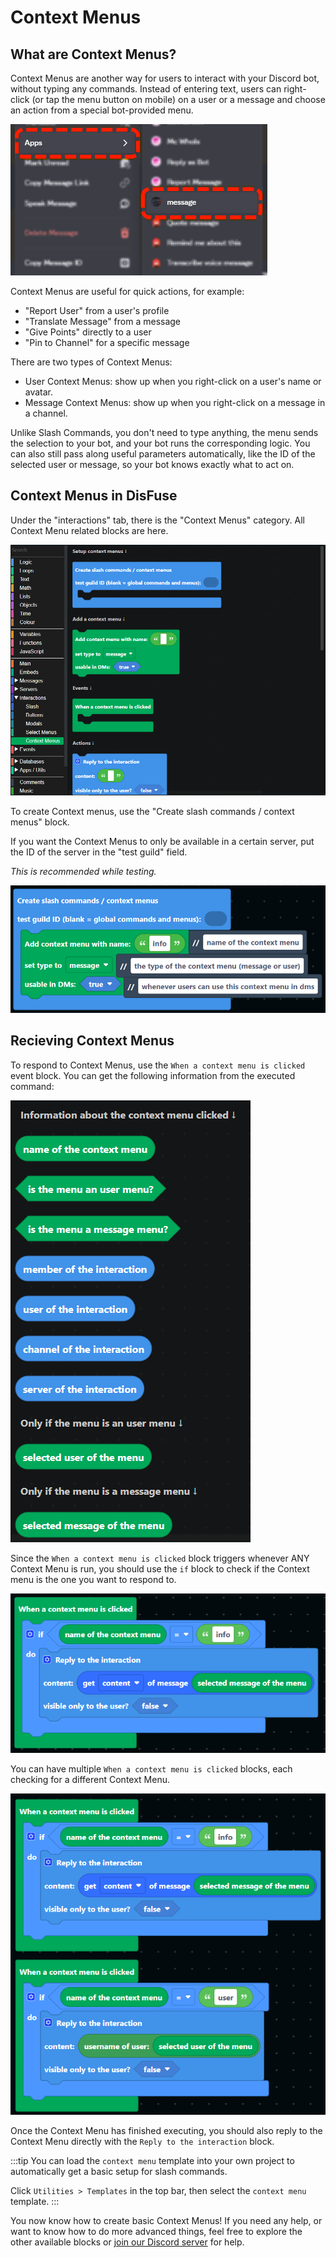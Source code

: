 # Context Menus

## What are Context Menus?

Context Menus are another way for users to interact with your Discord bot, without typing any commands.
Instead of entering text, users can right-click (or tap the menu button on mobile) on a user or a message and choose an action from a special bot-provided menu.

![Location of context menus](media/image-11.png)

Context Menus are useful for quick actions, for example:

* "Report User" from a user's profile
* "Translate Message" from a message
* "Give Points" directly to a user
* "Pin to Channel" for a specific message

There are two types of Context Menus:

* User Context Menus: show up when you right-click on a user's name or avatar.
* Message Context Menus: show up when you right-click on a message in a channel.

Unlike Slash Commands, you don't need to type anything, the menu sends the selection to your bot, and your bot runs the corresponding logic.
You can also still pass along useful parameters automatically, like the ID of the selected user or message, so your bot knows exactly what to act on.

## Context Menus in DisFuse

Under the "interactions" tab, there is the "Context Menus" category. All Context Menu related blocks are here.

![Context Menu category](media/image-12.png)

To create Context menus, use the "Create slash commands / context menus" block.

If you want the Context Menus to only be available in a certain server, put the ID of the server in the "test guild" field.

_This is recommended while testing._

![Create context menu block](media/image-13.png)


## Recieving Context Menus

To respond to Context Menus, use the `When a context menu is clicked` event block. You can get the following information from the executed command:

![Slash command information](media/image-14.png)

Since the `When a context menu is clicked` block triggers whenever ANY Context Menu is run, you should use the `if` block to check if the Context menu is the one you want to respond to.

![Slash command response](media/image-15.png)

You can have multiple `When a context menu is clicked` blocks, each checking for a different Context Menu.

![Slash command response](media/image-16.png)

Once the Context Menu has finished executing, you should also reply to the Context Menu directly with the `Reply to the interaction` block.

:::tip
You can load the `context menu` template into your own project to automatically get a basic setup for slash commands.

Click `Utilities > Templates` in the top bar, then select the `context menu` template.
:::

You now know how to create basic Context Menus! If you need any help, or want to know how to do more advanced things, feel free to explore the other available blocks or [join our Discord server](https://dsc.gg/disfuse) for help.
